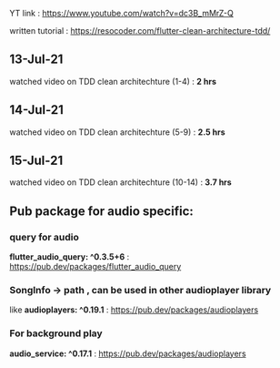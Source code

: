 YT link : https://www.youtube.com/watch?v=dc3B_mMrZ-Q

written tutorial : https://resocoder.com/flutter-clean-architecture-tdd/

## 13-Jul-21 
watched video on TDD clean architechture (1-4) : **2 hrs** 
## 14-Jul-21 
watched video on TDD clean architechture (5-9) : **2.5 hrs** 
## 15-Jul-21 
watched video on TDD clean architechture (10-14) : **3.7 hrs** 


## Pub package for audio specific:
### query for audio 
**flutter_audio_query: ^0.3.5+6** : https://pub.dev/packages/flutter_audio_query
### SongInfo -> path , can be used in other audioplayer library
like **audioplayers: ^0.19.1** : https://pub.dev/packages/audioplayers
### For background play
**audio_service: ^0.17.1** : https://pub.dev/packages/audioplayers




